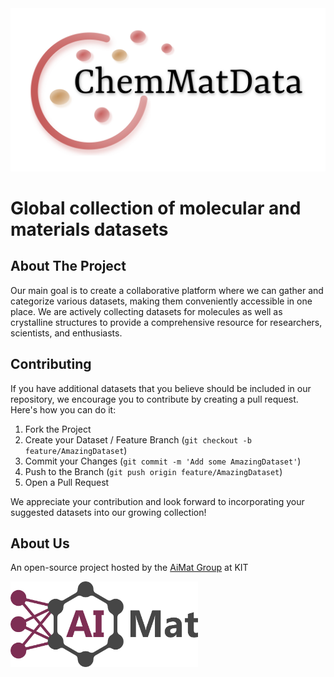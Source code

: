 <img src="images/ChemMatData_logo_final.png" width="700">

# Global collection of molecular and materials datasets

<!-- ABOUT THE PROJECT -->
## About The Project
Our main goal is to create a collaborative platform
where we can gather and categorize various datasets,
making them conveniently accessible in one place.
We are actively collecting datasets for molecules as well as crystalline structures to provide a comprehensive resource for researchers, scientists, and enthusiasts.

<!-- CONTRIBUTING -->
## Contributing

If you have additional datasets that you believe should be included in our repository,
we encourage you to contribute by creating a pull request. Here's how you can do it:

1. Fork the Project
2. Create your Dataset / Feature Branch (`git checkout -b feature/AmazingDataset`)
3. Commit your Changes (`git commit -m 'Add some AmazingDataset'`)
4. Push to the Branch (`git push origin feature/AmazingDataset`)
5. Open a Pull Request

We appreciate your contribution and look forward to incorporating your suggested datasets into our growing collection!

<!-- CONTACT -->
## About Us
An open-source project hosted by the [AiMat Group](https://aimat.iti.kit.edu/) at KIT

<a href="https://aimat.science"><img src="images/AiMat_logo_purple.png" width="300"></a>

